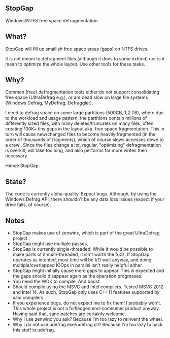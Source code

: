 StopGap
-------

Windows/NTFS free space defragmentation.

What?
-----

StopGap will fill up smallish free space areas (gaps) on NTFS drives.

It is not meant to defragment files (although it does to some extend)
nor is it mean to optimize the whole layout. Use other tools for these
tasks.

Why?
----

Common (free) defragmentation tools either do not support consolidating
free space (UltraDefrag e.g.), or are dead slow on large file systems
(Windows Defrag, MyDefrag, Defraggler).

I need to defrag space on some large partitions (500GB, 1,2 TB), where
due to the workload and usage pattern, the partitions contain millions
of differently sized files, with many deletes/truncates on many files,
often creating 100K+ tiny gaps in the layout aka. free space
fragmentation. This in turn will cause new/changed files to become
heavily fragmented (in the order of thousands of fragments), which of
course slows accesses down to a crawl.
Since the files change a lot, regular, "optimizing" defragmentation is
overkill, will take too long, and also performs far more writes then
necessary.

Hence StopGap.


State?
------

The code is currently alpha-quality. Expect bugs.
Although, by using the Windows Defrag API, there shouldn't be any data
loss issues (expect if your drive fails, of course).

Notes
-----

* StopGap makes use of zenwinx, which is part of the great UltraDefrag
  project.
* StopGap might use multiple passes.
* StopGap is currently single-threaded. While it would be possible to
  make parts of it multi-threaded, it isn't worth the fuzz: If StopGap
  operates as intented, most time will be I/O wait anyway, and doing
  multiple/overlapped IOOps in parallel isn't really helpful either.
* StopGap might initially cause more gaps to appear. This is expected
  and the gaps should disappear again as the operation progresses.
* You need the WDK to compile. And boost.
* Should compile using the MSVC and Intel compilers.
  Tested MSVC 2012 and Intel 14. As such, StopGap only uses C++11
  features supported by said compilers.
* If you experience bugs, do not expect me to fix them! I probably
  won't. This whole project is not a fulfledged end-comsumer product
  anyway. Having said that, sane patches are certainly welcome.
* Why I use zenwinx you ask? Because I'm too lazy to reinvent the wheel.
* Why I do not use udefrag.exe/udefrag.dll? Because I'm too lazy to hack
  this stuff in udefrag.
